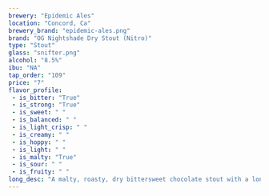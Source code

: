 ```yaml
---
brewery: "Epidemic Ales"
location: "Concord, Ca"
brewery_brand: "epidemic-ales.png"
brand: "OG Nightshade Dry Stout (Nitro)"
type: "Stout"
glass: "snifter.png"
alcohol: "8.5%"
ibu: "NA"
tap_order: "109"
price: "7"
flavor_profile:
 - is_bitter: "True"
 - is_strong: "True"
 - is_sweet: " "
 - is_balanced: " "
 - is_light_crisp: " "
 - is_creamy: " "
 - is_hoppy: " "
 - is_light: " "
 - is_malty: "True"
 - is_sour: " "
 - is_fruity: " " 
long_desc: "A malty, roasty, dry bittersweet chocolate stout with a long-lasting creamy head and dry finish."
---
```


